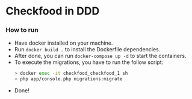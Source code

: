 # Checkfood in DDD

### How to run

- Have docker installed on your machine.
- Run `docker build .` to install the Dockerfile dependencies.
- After done, you can run `docker-compose up -d` to start the containers.
- To execute the migrations, you have to run the follow script: 
    ```bash
    > docker exec -it checkfood_checkfood_1 sh
    > php app/console.php migrations:migrate
    ```
- Done!
